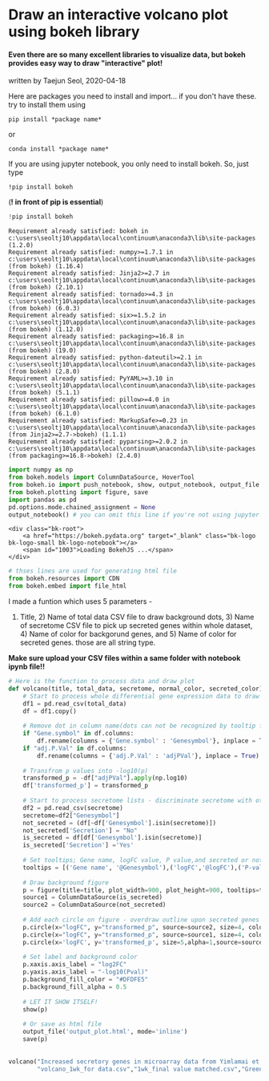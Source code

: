 
# Draw an interactive volcano plot using bokeh library


#### Even there are so many excellent libraries to visualize data, but bokeh provides easy way to draw **"interactive"** plot!

written by Taejun Seol, 2020-04-18

Here are packages you need to install and import... if you don't have these. try to install them using 

    pip install *package name*

or

    conda install *package name*

If you are using jupyter notebook, you only need to install bokeh. So, just type

    !pip install bokeh

(**! in front of pip is essential**)


```python
!pip install bokeh
```

    Requirement already satisfied: bokeh in c:\users\seoltj10\appdata\local\continuum\anaconda3\lib\site-packages (1.2.0)
    Requirement already satisfied: numpy>=1.7.1 in c:\users\seoltj10\appdata\local\continuum\anaconda3\lib\site-packages (from bokeh) (1.16.4)
    Requirement already satisfied: Jinja2>=2.7 in c:\users\seoltj10\appdata\local\continuum\anaconda3\lib\site-packages (from bokeh) (2.10.1)
    Requirement already satisfied: tornado>=4.3 in c:\users\seoltj10\appdata\local\continuum\anaconda3\lib\site-packages (from bokeh) (6.0.3)
    Requirement already satisfied: six>=1.5.2 in c:\users\seoltj10\appdata\local\continuum\anaconda3\lib\site-packages (from bokeh) (1.12.0)
    Requirement already satisfied: packaging>=16.8 in c:\users\seoltj10\appdata\local\continuum\anaconda3\lib\site-packages (from bokeh) (19.0)
    Requirement already satisfied: python-dateutil>=2.1 in c:\users\seoltj10\appdata\local\continuum\anaconda3\lib\site-packages (from bokeh) (2.8.0)
    Requirement already satisfied: PyYAML>=3.10 in c:\users\seoltj10\appdata\local\continuum\anaconda3\lib\site-packages (from bokeh) (5.1.1)
    Requirement already satisfied: pillow>=4.0 in c:\users\seoltj10\appdata\local\continuum\anaconda3\lib\site-packages (from bokeh) (6.1.0)
    Requirement already satisfied: MarkupSafe>=0.23 in c:\users\seoltj10\appdata\local\continuum\anaconda3\lib\site-packages (from Jinja2>=2.7->bokeh) (1.1.1)
    Requirement already satisfied: pyparsing>=2.0.2 in c:\users\seoltj10\appdata\local\continuum\anaconda3\lib\site-packages (from packaging>=16.8->bokeh) (2.4.0)
    


```python
import numpy as np
from bokeh.models import ColumnDataSource, HoverTool
from bokeh.io import push_notebook, show, output_notebook, output_file
from bokeh.plotting import figure, save
import pandas as pd
pd.options.mode.chained_assignment = None
output_notebook() # you can omit this line if you're not using jupyter notebook
```



    <div class="bk-root">
        <a href="https://bokeh.pydata.org" target="_blank" class="bk-logo bk-logo-small bk-logo-notebook"></a>
        <span id="1003">Loading BokehJS ...</span>
    </div>





```python
# thses lines are used for generating html file
from bokeh.resources import CDN
from bokeh.embed import file_html
```

 I made a funtion which uses 5 parameters - 

1) Title, 2) Name of total data CSV file to draw background dots, 3) Name of secretome CSV file to pick up secreted genes within whole dataset, 4) Name of color for backgorund genes, and 5) Name of color for secreted genes. those are all string type.

**Make sure upload your CSV files within a same folder with notebook ipynb file!!**


```python
# Here is the function to process data and draw plot
def volcano(title, total_data, secretome, normal_color, secreted_color):
    # Start to process whole differential gene expression data to draw plot
    df1 = pd.read_csv(total_data)
    df = df1.copy()
    
    # Remove dot in column name(dots can not be recognized by tooltip functions)
    if "Gene.symbol" in df.columns:
        df.rename(columns = {'Gene.symbol' : 'Genesymbol'}, inplace = True)
    if "adj.P.Val" in df.columns:
        df.rename(columns = {'adj.P.Val' : 'adjPVal'}, inplace = True)
    
    # Transfrom p values into -log10(p)                        
    transformed_p = -df["adjPVal"].apply(np.log10)
    df['transformed_p'] = transformed_p
    
    # Start to process secretome lists - discriminate secretome with others                   
    df2 = pd.read_csv(secretome)
    secretome=df2["Genesymbol"]                   
    not_secreted = (df[~df['Genesymbol'].isin(secretome)])
    not_secreted['Secretion'] = "No"
    is_secreted = df[df['Genesymbol'].isin(secretome)]
    is_secreted['Secretion'] ='Yes'
    
    # Set tooltips; Gene name, logFC value, P value,and secreted or not.                         
    tooltips = [('Gene name', '@Genesymbol'),('logFC','@logFC'),('P-value','@adjPVal'),('Secretion?','@Secretion')]
    
    # Draw background figure                        
    p = figure(title=title, plot_width=900, plot_height=900, tooltips=tooltips)
    source1 = ColumnDataSource(is_secreted)
    source2 = ColumnDataSource(not_secreted)
    
    # Add each circle on figure - overdraw outline upon secreted genes                         
    p.circle(x="logFC", y="transformed_p", source=source2, size=4, color=normal_color, alpha=0.5)
    p.circle(x="logFC", y="transformed_p", source=source1, size=4, color=secreted_color, alpha=0.5)
    p.circle(x='logFC', y='transformed_p', size=5,alpha=1,source=source1, color='black', fill_color=None, name='outlines')
                             
    # Set label and background color
    p.xaxis.axis_label = "log2FC"
    p.yaxis.axis_label = "-log10(Pval)"
    p.background_fill_color = "#DFDFE5"
    p.background_fill_alpha = 0.5
    
    # LET IT SHOW ITSELF!                         
    show(p)
    
    # Or save as html file
    output_file('output_plot.html', mode='inline')
    save(p)
    
    
volcano("Increased secretory genes in microarray data from Yimlamai et al. (2009), Cell",
        "volcano_1wk_for data.csv","1wk_final value matched.csv","Green","Red")
```








  <div class="bk-root" id="75d5fc2b-5baf-4f05-8969-8806132efd46" data-root-id="1208"></div>






```python

```
